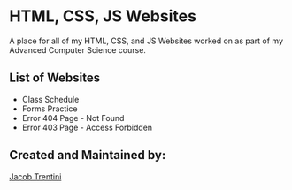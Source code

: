 # HTML, CSS, JS Websites

A place for all of my HTML, CSS, and JS Websites worked on as part of my Advanced Computer Science course.

## List of Websites

- Class Schedule
- Forms Practice
- Error 404 Page - Not Found
- Error 403 Page - Access Forbidden

## Created and Maintained by:

[Jacob Trentini](https://github.com/Awesomeplayer165)